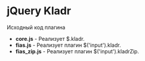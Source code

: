 jQuery Kladr
================================================================================

Исходный код плагина

* **core.js** - Реализует $.kladr.
* **fias.js** - Реализует плагин $('input').kladr.
* **fias_zip.js** - Реализует плагин $('input').kladrZip.